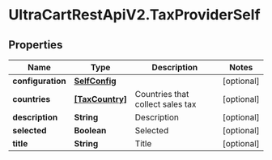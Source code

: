 # UltraCartRestApiV2.TaxProviderSelf

## Properties
Name | Type | Description | Notes
------------ | ------------- | ------------- | -------------
**configuration** | [**SelfConfig**](SelfConfig.md) |  | [optional] 
**countries** | [**[TaxCountry]**](TaxCountry.md) | Countries that collect sales tax | [optional] 
**description** | **String** | Description | [optional] 
**selected** | **Boolean** | Selected | [optional] 
**title** | **String** | Title | [optional] 


